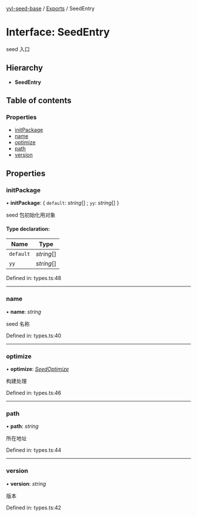 [yyl-seed-base](../README.md) / [Exports](../modules.md) / SeedEntry

# Interface: SeedEntry

seed 入口

## Hierarchy

* **SeedEntry**

## Table of contents

### Properties

- [initPackage](seedentry.md#initpackage)
- [name](seedentry.md#name)
- [optimize](seedentry.md#optimize)
- [path](seedentry.md#path)
- [version](seedentry.md#version)

## Properties

### initPackage

• **initPackage**: { `default`: *string*[] ; `yy`: *string*[]  }

seed 包初始化用对象

#### Type declaration:

Name | Type |
------ | ------ |
`default` | *string*[] |
`yy` | *string*[] |

Defined in: types.ts:48

___

### name

• **name**: *string*

seed 名称

Defined in: types.ts:40

___

### optimize

• **optimize**: [*SeedOptimize*](../modules.md#seedoptimize)

构建处理

Defined in: types.ts:46

___

### path

• **path**: *string*

所在地址

Defined in: types.ts:44

___

### version

• **version**: *string*

版本

Defined in: types.ts:42
